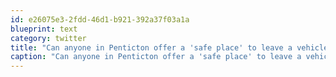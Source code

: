 ```yaml
---
id: e26075e3-2fdd-46d1-b921-392a37f03a1a
blueprint: text
category: twitter
title: "Can anyone in Penticton offer a 'safe place' to leave a vehicle over night as the end-point to a KVR ride?"
caption: "Can anyone in Penticton offer a 'safe place' to leave a vehicle over night as the end-point to a KVR ride?"
---
```

